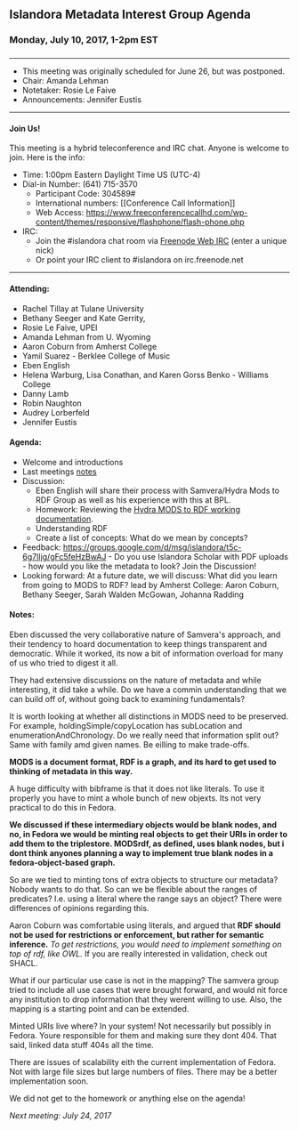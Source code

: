 ## Islandora Metadata Interest Group Agenda
### Monday, July 10, 2017, 1-2pm EST
### 
---
* This meeting was originally scheduled for June 26, but was postponed.
* Chair:  Amanda Lehman
* Notetaker: Rosie Le Faive 
* Announcements: Jennifer Eustis
---

#### Join Us!
This meeting is a hybrid teleconference and IRC chat. Anyone is welcome to join. Here is the info:
* Time: 1:00pm Eastern Daylight Time US (UTC-4)
* Dial-in Number: (641) 715-3570
  * Participant Code: 304589#
  * International numbers: [[Conference Call Information]]
  * Web Access: https://www.freeconferencecallhd.com/wp-content/themes/responsive/flashphone/flash-phone.php
* IRC:
  * Join the #islandora chat room via [Freenode Web IRC](http://webchat.freenode.net/) (enter a unique nick)
  * Or point your IRC client to #islandora on irc.freenode.net
---
#### Attending:
* Rachel Tillay at Tulane University
* Bethany Seeger and Kate Gerrity,
* Rosie Le Faive, UPEI
* Amanda Lehman from U. Wyoming
* Aaron Coburn from Amherst College
* Yamil Suarez - Berklee College of Music
* Eben English 
* Helena Warburg, Lisa Conathan, and Karen Gorss Benko - Williams College
* Danny Lamb
* Robin Naughton
* Audrey Lorberfeld
* Jennifer Eustis

#### Agenda:
* Welcome and introductions  
* Last meetings [notes](https://github.com/islandora-interest-groups/Islandora-Metadata-Interest-Group/blob/master/Meetings/2017_06_12.md)
* Discussion: 
  * Eben English will share their process with Samvera/Hydra Mods to RDF Group as well as his experience with this at BPL. 
  * Homework: Reviewing the [Hydra MODS to RDF working documentation](https://wiki.duraspace.org/display/hydra/MODS+and+RDF+Descriptive+Metadata+Subgroup).
  * Understanding RDF  
  * Create a list of concepts: What do we mean by concepts? 
* Feedback: https://groups.google.com/d/msg/islandora/t5c-6g7Iljg/gFc5feHzBwAJ - Do you use Islandora Scholar with PDF uploads - how would you like the metadata to look? Join the Discussion! 
* Looking forward: At a future date, we will discuss: What did you learn from going to MODS to RDF? lead by Amherst College: Aaron Coburn, Bethany Seeger, Sarah Walden McGowan, Johanna Radding

#### Notes:

Eben discussed the very collaborative nature of Samvera's approach, and their tendency to hoard documentation to keep things transparent and democratic. While it worked, its now a bit of information overload for many of us who tried to digest it all. 

They had extensive discussions on the nature of metadata and while interesting, it did take a while. Do we have a commin understanding that we can build off of, without going back to examining fundamentals?

It is worth looking at whether all distinctions in MODS need to be preserved. For example, holdingSimple/copyLocation has subLocation and enumerationAndChronology. Do we really need that information split out? Same with family amd given names. Be eilling to make trade-offs.

**MODS is a document format, RDF is a graph, and its hard to get used to thinking of metadata in this way.**

A huge difficulty with bibframe is that it does not like literals. To use it properly you have to mint a whole bunch of new objexts. Its not very practical to do this in Fedora.

**We discussed if these intermediary objects would be blank nodes, and no, in Fedora we would be minting real objects to get their URIs in order to add them to the triplestore. MODSrdf, as defined, uses blank nodes, but i dont think anyones planning a way to implement true blank nodes in a fedora-object-based graph.**

So are we tied to minting tons of extra objects to structure our metadata? Nobody wants to do that. 
So can we be flexible about the ranges of predicates? I.e. using a literal where the range says an object? There were differences of opinions regarding this. 

Aaron Coburn was comfortable using literals, and argued that **RDF should not be used for restrictions or enforcement, but rather for semantic inference.** *To get restrictions, you would need to implement something on top of rdf, like OWL.* If you are really interested in validation, check out SHACL. 

What if our particular use case is not in the mapping? The samvera group tried to include all use cases that were brought forward, and would nit force any institution to drop information that they werent willing to use. Also, the mapping is a starting point and can be extended. 

Minted URIs live where? In your system! Not necessarily but possibly in Fedora.  Youre responsible for them and making sure they dont 404. That said, linked data stuff 404s all the time. 

There are issues of scalability eith the current implementation of Fedora. Not with large file sizes but large numbers of files. There may be a better implementation soon. 

We did not get to the homework or anything else on the agenda! 

*Next meeting: July 24, 2017*
